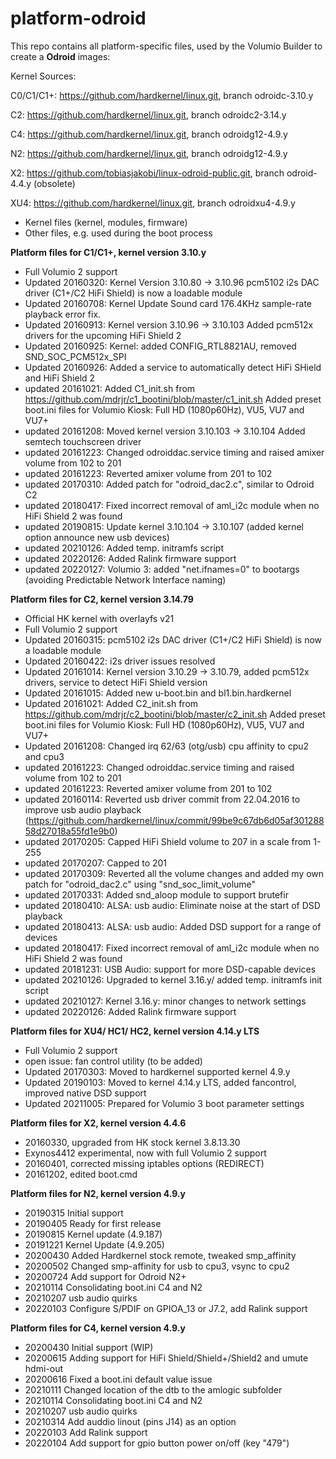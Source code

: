 # platform-odroid

This repo contains all platform-specific files, used by the Volumio Builder to create a **Odroid** images:

Kernel Sources:

C0/C1/C1+: https://github.com/hardkernel/linux.git, branch odroidc-3.10.y

C2: https://github.com/hardkernel/linux.git, branch odroidc2-3.14.y

C4: https://github.com/hardkernel/linux.git, branch odroidg12-4.9.y

N2: https://github.com/hardkernel/linux.git, branch odroidg12-4.9.y

X2: https://github.com/tobiasjakobi/linux-odroid-public.git, branch odroid-4.4.y (obsolete)

XU4: https://github.com/hardkernel/linux.git, branch odroidxu4-4.9.y


- Kernel files (kernel, modules, firmware)
- Other files, e.g. used during the boot process

**Platform files for C1/C1+, kernel version 3.10.y**
- Full Volumio 2 support
- Updated 20160320: Kernel Version 3.10.80 -> 3.10.96
                    pcm5102 i2s DAC driver (C1+/C2 HiFi Shield) is now a loadable module
- Updated 20160708: Kernel Update
		    Sound card 176.4KHz sample-rate playback error fix.
- Updated 20160913: Kernel version 3.10.96 -> 3.10.103 Added pcm512x drivers for the upcoming HiFi Shield 2
- Updated 20160925: Kernel: added CONFIG_RTL8821AU, removed SND_SOC_PCM512x_SPI
- Updated 20160926: Added a service to automatically detect HiFi SHield and HiFi Shield 2
- updated 20161021: Added C1_init.sh from https://github.com/mdrjr/c1_bootini/blob/master/c1_init.sh
		    Added preset boot.ini files for Volumio Kiosk: Full HD (1080p60Hz), VU5, VU7 and VU7+
- updated 20161208: Moved kernel version 3.10.103 -> 3.10.104
		    Added semtech touchscreen driver
- updated 20161223: Changed odroiddac.service timing and raised amixer volume from 102 to 201
- updated 20161223: Reverted amixer volume from 201 to 102
- updated 20170310: Added patch for "odroid_dac2.c", similar to Odroid C2
- updated 20180417: Fixed incorrect removal of aml_i2c module when no HiFi Shield 2 was found
- updated 20190815: Update kernel 3.10.104 -> 3.10.107
(added kernel option announce new usb devices)
- updated 20210126: Added temp. initramfs script
- updated 20220126: Added Ralink firmware support
- updated 20220127: Volumio 3: added "net.ifnames=0" to bootargs (avoiding Predictable Network Interface naming)


**Platform files for C2, kernel version 3.14.79**
- Official HK kernel with overlayfs v21
- Full Volumio 2 support
- Updated 20160315: pcm5102 i2s DAC driver (C1+/C2 HiFi Shield) is now a loadable module
- Updated 20160422: i2s driver issues resolved
- Updated 20161014: Kernel version 3.10.29 -> 3.10.79, added pcm512x drivers, service to detect HiFi Shield version
- Updated 20161015: Added new u-boot.bin and bl1.bin.hardkernel
- Updated 20161021: Added C2_init.sh from https://github.com/mdrjr/c2_bootini/blob/master/c2_init.sh
		    Added preset boot.ini files for Volumio Kiosk: Full HD (1080p60Hz), VU5, VU7 and VU7+
- Updated 20161208: Changed irq 62/63 (otg/usb) cpu affinity to cpu2 and cpu3
- updated 20161223: Changed odroiddac.service timing and raised volume from 102 to 201
- updated 20161223: Reverted amixer volume from 201 to 102
- updated 20160114: Reverted usb driver commit from 22.04.2016 to improve usb audio playback
  (https://github.com/hardkernel/linux/commit/99be9c67db6d05af30128858d27018a55fd1e9b0)
- updated 20170205: Capped HiFi Shield volume to 207 in a scale from 1-255
- updated 20170207: Capped to 201
- updated 20170309: Reverted all the volume changes and added my own patch for "odroid_dac2.c" using "snd_soc_limit_volume"
- updated 20170331: Added snd_aloop module to support brutefir
- updated 20180410: ALSA: usb audio: Eliminate noise at the start of DSD playback
- updated 20180413: ALSA: usb audio: Added DSD support for a range of devices
- updated 20180417: Fixed incorrect removal of aml_i2c module when no HiFi Shield 2 was found
- updated 20181231: USB Audio: support for more DSD-capable devices
- updated 20210126: Upgraded to kernel 3.16.y/ added temp. initramfs init script
- updated 20210127: Kernel 3.16.y: minor changes to network settings
- updated 20220126: Added Ralink firmware support


**Platform files for XU4/ HC1/ HC2, kernel version 4.14.y LTS**
- Full Volumio 2 support
- open issue: fan control utility (to be added)
- Updated 20170303: Moved to hardkernel supported kernel 4.9.y
- Updated 20190103: Moved to kernel 4.14.y LTS, added fancontrol, improved native DSD support
- Updated 20211005: Prepared for Volumio 3 boot parameter settings

**Platform files for X2, kernel version 4.4.6**
- 20160330, upgraded from HK stock kernel 3.8.13.30
- Exynos4412 experimental, now with full Volumio 2 support
- 20160401, corrected missing iptables options (REDIRECT)
- 20161202, edited boot.cmd

**Platform files for N2, kernel version 4.9.y**
- 20190315 Initial support
- 20190405 Ready for first release
- 20190815 Kernel update (4.9.187)
- 20191221 Kernel Update (4.9.205)
- 20200430 Added Hardkernel stock remote, tweaked smp_affinity
- 20200502 Changed smp-affinity for usb to cpu3, vsync to cpu2
- 20200724 Add support for Odroid N2+
- 20210114 Consolidating boot.ini C4 and N2
- 20210207 usb audio quirks
- 20220103 Configure S/PDIF on GPIOA_13 or J7.2, add Ralink support

**Platform files for C4, kernel version 4.9.y**
- 20200430 Initial support (WIP)
- 20200615 Adding support for HiFi Shield/Shield+/Shield2 and umute hdmi-out
- 20200616 Fixed a boot.ini default value issue
- 20210111 Changed location of the dtb to the amlogic subfolder
- 20210114 Consolidating boot.ini C4 and N2
- 20210207 usb audio quirks
- 20210314 Add auddio linout (pins J14) as an option
- 20220103 Add Ralink support
- 20220104 Add support for gpio button power on/off (key "479")





